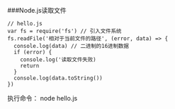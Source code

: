 ###Node.js读取文件
```
// hello.js
var fs = require('fs') // 引入文件系统
fs.readFile('相对于当前文件的路径', (error, data) => {
  console.log(data) // 二进制的16进制数据
  if (error) {
    console.log('读取文件失败)
    return
  }
  console.log(data.toString())
})
```
执行命令： node hello.js